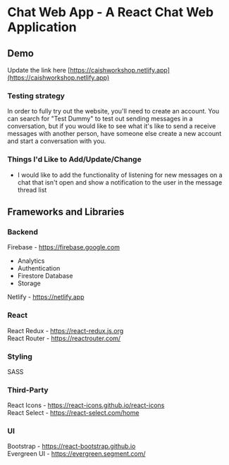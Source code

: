 # Chat Web App - A React Chat Web Application

## Demo
Update the link here
[https://caishworkshop.netlify.app](https://caishworkshop.netlify.app)

### Testing strategy
In order to fully try out the website, you'll need to create an account. You can search for "Test Dummy" to test out sending messages in a conversation, but if you would like to see what it's like to send a receive messages with another person, have someone else create a new account and start a conversation with you.

### Things I'd Like to Add/Update/Change
- I would like to add the functionality of listening for new messages on a chat that isn't open and show a notification to the user in the message thread list

## Frameworks and Libraries
### Backend
Firebase - https://firebase.google.com
- Analytics
- Authentication
- Firestore Database
- Storage

Netlify - https://netlify.app<br/>

### React
React Redux - https://react-redux.js.org<br/>
React Router - https://reactrouter.com/

### Styling
SASS

### Third-Party
React Icons - https://react-icons.github.io/react-icons<br/>
React Select - https://react-select.com/home

### UI
Bootstrap - https://react-bootstrap.github.io<br/>
Evergreen UI - https://evergreen.segment.com/
